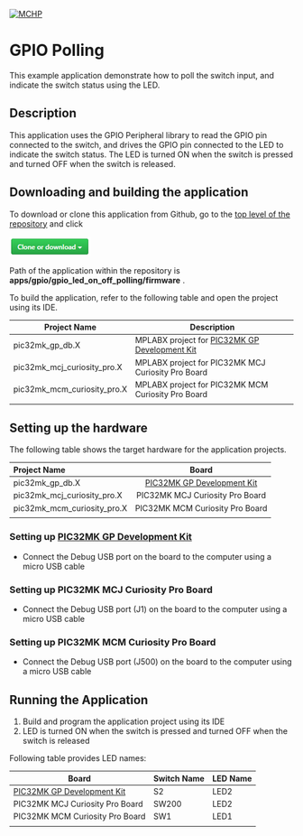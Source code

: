 [![MCHP](https://www.microchip.com/ResourcePackages/Microchip/assets/dist/images/logo.png)](https://www.microchip.com)

# GPIO Polling

This example application demonstrate how to poll the switch input, and indicate the switch status using the LED.

## Description

This application uses the GPIO Peripheral library to read the GPIO pin connected to the switch, and drives the GPIO pin connected to the LED to indicate the switch status. The LED is turned ON when the switch is pressed and turned OFF when the switch is released.

## Downloading and building the application

To download or clone this application from Github, go to the [top level of the repository](https://github.com/Microchip-MPLAB-Harmony/csp_apps_pic32mk) and click

![clone](../../../docs/images/clone.png)

Path of the application within the repository is **apps/gpio/gpio_led_on_off_polling/firmware** .

To build the application, refer to the following table and open the project using its IDE.

| Project Name      | Description                                    |
| ----------------- | ---------------------------------------------- |
| pic32mk_gp_db.X | MPLABX project for [PIC32MK GP Development Kit](https://www.microchip.com/developmenttools/ProductDetails/dm320106) |
| pic32mk_mcj_curiosity_pro.X | MPLABX project for PIC32MK MCJ Curiosity Pro Board |
| pic32mk_mcm_curiosity_pro.X | MPLABX project for PIC32MK MCM Curiosity Pro Board |
|||

## Setting up the hardware

The following table shows the target hardware for the application projects.

| Project Name| Board|
|:---------|:---------:|
| pic32mk_gp_db.X | [PIC32MK GP Development Kit](https://www.microchip.com/developmenttools/ProductDetails/dm320106) |
| pic32mk_mcj_curiosity_pro.X | PIC32MK MCJ Curiosity Pro Board |
| pic32mk_mcm_curiosity_pro.X | PIC32MK MCM Curiosity Pro Board |
|||

### Setting up [PIC32MK GP Development Kit](https://www.microchip.com/developmenttools/ProductDetails/dm320106)

- Connect the Debug USB port on the board to the computer using a micro USB cable

### Setting up PIC32MK MCJ Curiosity Pro Board

- Connect the Debug USB port (J1) on the board to the computer using a micro USB cable

### Setting up PIC32MK MCM Curiosity Pro Board

- Connect the Debug USB port (J500) on the board to the computer using a micro USB cable

## Running the Application

1. Build and program the application project using its IDE
2. LED is turned ON when the switch is pressed and turned OFF when the switch is released

Following table provides LED names:

| Board      | Switch Name | LED Name |
| ---------- |--------- |--------- |
|  [PIC32MK GP Development Kit](https://www.microchip.com/developmenttools/ProductDetails/dm320106)  |S2|  LED2 |
|  PIC32MK MCJ Curiosity Pro Board  | SW200 | LED2 |
|  PIC32MK MCM Curiosity Pro Board  | SW1 | LED1  |
||||
